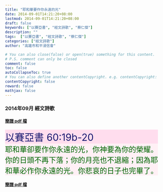 ```yaml
---
title: "耶和華要作你永遠的光"
date: 2014-09-01T14:21:20+08:00
lastmod: 2014-09-01T14:21:20+08:00
draft: false
keywords: ["以賽亞書", "經文詩歌", "蔡仁傑"]
description: ""
tags:  ["以賽亞書", "經文詩歌", "蔡仁傑"]
categories: ["經文詩歌"]
author: "高雄市和平浸信會"

# You can also close(false) or open(true) something for this content.
# P.S. comment can only be closed
comment: false
toc: false
autoCollapseToc: true
# You can also define another contentCopyright. e.g. contentCopyright: "This is another copyright."
contentCopyright: false
reward: false
mathjax: false
---
```


### 2014年09月 經文詩歌

#### [簡譜 pdf 檔](/pdf-h/h201409.pdf "耶和華要作你永遠的光")

<div style="background-color:#FFDDEE"><font size="6", color="#191970">
以賽亞書 60:19b-20
</font>
</div>

<div style="background-color:#FFF0F5"><font size="5", color="#006400">
耶和華卻要作你永遠的光，你神要為你的榮耀。你的日頭不再下落；你的月亮也不退縮；因為耶和華必作你永遠的光。你悲哀的日子也完畢了。
</font>
</div>

#### [簡譜 pdf 檔](/pdf-h/h201409.pdf "耶和華要作你永遠的光")